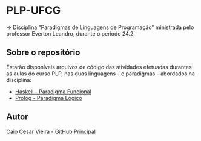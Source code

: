 # PLP-UFCG

-> Disciplina "Paradigmas de Linguagens de Programação" ministrada pelo professor Everton Leandro, durante o período 24.2

## Sobre o repositório
Estarão disponíveis arquivos de código das atividades efetuadas durantes as aulas do curso PLP, nas duas linguagens - e paradigmas - abordados na disciplina:
* [Haskell - Paradigma Funcional](https://github.com/Caio-Cesar-Vieira-Cavalcanti/PLP-UFCG/tree/main/Haskell#readme)
* [Prolog - Paradigma Lógico](https://github.com/Caio-Cesar-Vieira-Cavalcanti/PLP-UFCG/tree/main/Prolog#readme)

## Autor
[Caio Cesar Vieira - GitHub Principal](https://github.com/CesarImperas)
